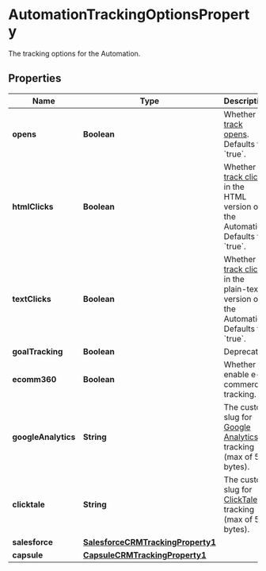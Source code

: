 

# AutomationTrackingOptionsProperty

The tracking options for the Automation.

## Properties

| Name | Type | Description | Notes |
|------------ | ------------- | ------------- | -------------|
|**opens** | **Boolean** | Whether to [track opens](https://mailchimp.com/help/about-open-tracking/). Defaults to &#x60;true&#x60;. |  [optional] |
|**htmlClicks** | **Boolean** | Whether to [track clicks](https://mailchimp.com/help/enable-and-view-click-tracking/) in the HTML version of the Automation. Defaults to &#x60;true&#x60;. |  [optional] |
|**textClicks** | **Boolean** | Whether to [track clicks](https://mailchimp.com/help/enable-and-view-click-tracking/) in the plain-text version of the Automation. Defaults to &#x60;true&#x60;. |  [optional] |
|**goalTracking** | **Boolean** | Deprecated |  [optional] |
|**ecomm360** | **Boolean** | Whether to enable e-commerce tracking. |  [optional] |
|**googleAnalytics** | **String** | The custom slug for [Google Analytics](https://mailchimp.com/help/integrate-google-analytics-with-mailchimp/) tracking (max of 50 bytes). |  [optional] |
|**clicktale** | **String** | The custom slug for [ClickTale](https://mailchimp.com/help/additional-tracking-options-for-campaigns/) tracking (max of 50 bytes). |  [optional] |
|**salesforce** | [**SalesforceCRMTrackingProperty1**](SalesforceCRMTrackingProperty1.md) |  |  [optional] |
|**capsule** | [**CapsuleCRMTrackingProperty1**](CapsuleCRMTrackingProperty1.md) |  |  [optional] |



